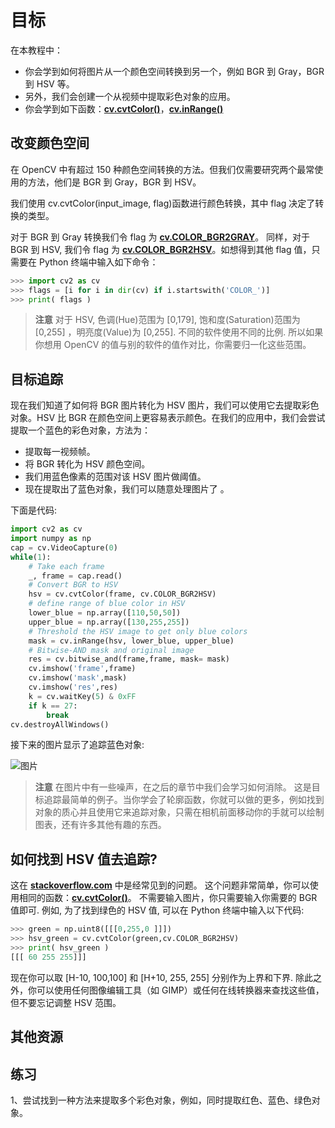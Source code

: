 # 目标

在本教程中：

* 你会学到如何将图片从一个颜色空间转换到另一个，例如 BGR 到 Gray，BGR 到 HSV 等。
* 另外，我们会创建一个从视频中提取彩色对象的应用。
* 你会学到如下函数：**[cv.cvtColor()](https://docs.opencv.org/4.0.0/d8/d01/group__imgproc__color__conversions.html#ga397ae87e1288a81d2363b61574eb8cab )**，**[cv.inRange()](https://docs.opencv.org/4.0.0/d2/de8/group__core__array.html#ga48af0ab51e36436c5d04340e036ce981 "Video writer class. ")**

## 改变颜色空间

在 OpenCV 中有超过 150 种颜色空间转换的方法。但我们仅需要研究两个最常使用的方法，他们是 BGR 到 Gray，BGR 到 HSV。

我们使用 cv.cvtColor(input_image, flag)函数进行颜色转换，其中 flag 决定了转换的类型。 

对于 BGR 到 Gray 转换我们令 flag 为 **[cv.COLOR_BGR2GRAY](https://docs.opencv.org/4.0.0/d8/d01/group__imgproc__color__conversions.html#gga4e0972be5de079fed4e3a10e24ef5ef0a353a4b8db9040165db4dacb5bcefb6ea)**。 同样，对于 BGR 到 HSV, 我们令 flag 为 **[cv.COLOR_BGR2HSV](https://docs.opencv.org/4.0.0/d8/d01/group__imgproc__color__conversions.html#gga4e0972be5de079fed4e3a10e24ef5ef0aa4a7f0ecf2e94150699e48c79139ee12)**。如想得到其他 flag 值，只需要在 Python 终端中输入如下命令：

```python
>>> import cv2 as cv
>>> flags = [i for i in dir(cv) if i.startswith('COLOR_')]
>>> print( flags )
```

> **注意**
> 对于 HSV,  色调(Hue)范围为 [0,179], 饱和度(Saturation)范围为 [0,255] ，明亮度(Value)为 [0,255]. 不同的软件使用不同的比例. 所以如果你想用 OpenCV 的值与别的软件的值作对比，你需要归一化这些范围。

## 目标追踪

现在我们知道了如何将 BGR 图片转化为 HSV 图片，我们可以使用它去提取彩色对象。HSV 比 BGR 在颜色空间上更容易表示颜色。在我们的应用中，我们会尝试提取一个蓝色的彩色对象，方法为：

* 提取每一视频帧。
* 将 BGR 转化为 HSV 颜色空间。
* 我们用蓝色像素的范围对该 HSV 图片做阈值。
* 现在提取出了蓝色对象，我们可以随意处理图片了
。

下面是代码:

```python
import cv2 as cv
import numpy as np
cap = cv.VideoCapture(0)
while(1):
    # Take each frame
    _, frame = cap.read()
    # Convert BGR to HSV
    hsv = cv.cvtColor(frame, cv.COLOR_BGR2HSV)
    # define range of blue color in HSV
    lower_blue = np.array([110,50,50])
    upper_blue = np.array([130,255,255])
    # Threshold the HSV image to get only blue colors
    mask = cv.inRange(hsv, lower_blue, upper_blue)
    # Bitwise-AND mask and original image
    res = cv.bitwise_and(frame,frame, mask= mask)
    cv.imshow('frame',frame)
    cv.imshow('mask',mask)
    cv.imshow('res',res)
    k = cv.waitKey(5) & 0xFF
    if k == 27:
        break
cv.destroyAllWindows()
```

接下来的图片显示了追踪蓝色对象:

![图片](./img/frame.jpg)

> **注意**
> 在图片中有一些噪声，在之后的章节中我们会学习如何消除。
> 这是目标追踪最简单的例子。当你学会了轮廓函数，你就可以做的更多，例如找到对象的质心并且使用它来追踪对象，只需在相机前面移动你的手就可以绘制图表，还有许多其他有趣的东西。

## 如何找到 HSV 值去追踪?

这在 **[stackoverflow.com](http://www.stackoverflow.com/)** 中是经常见到的问题。 这个问题非常简单，你可以使用相同的函数：**[cv.cvtColor()](https://docs.opencv.org/4.0.0/d8/d01/group__imgproc__color__conversions.html#ga397ae87e1288a81d2363b61574eb8cab )**。 不需要输入图片，你只需要输入你需要的 BGR 值即可. 例如, 为了找到绿色的 HSV 值, 可以在 Python 终端中输入以下代码:

```python
>>> green = np.uint8([[[0,255,0 ]]])
>>> hsv_green = cv.cvtColor(green,cv.COLOR_BGR2HSV)
>>> print( hsv_green )
[[[ 60 255 255]]]
```

现在你可以取 [H-10, 100,100] 和 [H+10, 255, 255] 分别作为上界和下界. 除此之外，你可以使用任何图像编辑工具（如 GIMP）或任何在线转换器来查找这些值，但不要忘记调整 HSV 范围。

## 其他资源

## 练习

1、尝试找到一种方法来提取多个彩色对象，例如，同时提取红色、蓝色、绿色对象。
